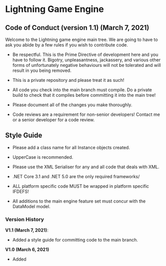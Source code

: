 # Lightning Game Engine

## Code of Conduct (version 1.1) (March 7, 2021)

Welcome to the Lightning game engine main tree. We are going to have to ask you abide by a few rules if you wish to contribute code.

* Be respectful. This is the Prime Directive of development here and you have to follow it. Bigotry, unpleasantness, jackassery, and various other forms of unfortunately negative behaviours will not be tolerated and will result in you being removed. 

* This is a private repository and please treat it as such!

* All code you check into the main branch must compile. Do a private build to check that it compiles before committing it into the main tree!

* Please document all of the changes you make thoroughly.

* Code reviews are a requirement for non-senior developers! Contact me or a senior developer for a code review.

## Style Guide
* Please add a class name for all Instance objects created.

* UpperCase is recommended.

* Please use the XML Serialiser for any and all code that deals with XML.

* .NET Core 3.1 and .NET 5.0 are the only required frameworks/ 

* ALL platform specific code MUST be wrapped in platform specific IFDEFS!

* All additions to the main engine feature set must concur with the DataModel model.

### Version History
**V1.1 (March 7, 2021)**:
* Added a style guide for committing code to the main branch.

**V1.0 (March 6, 2021)**
* Added 